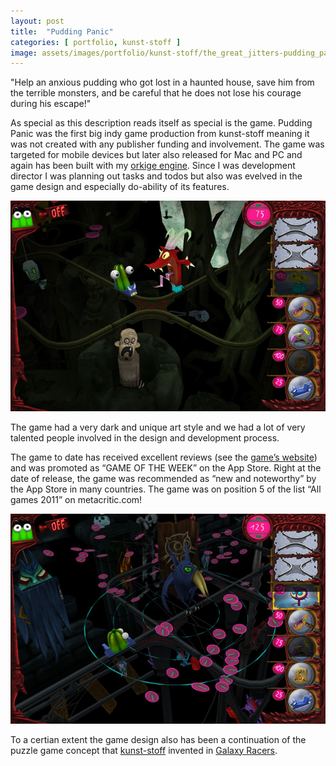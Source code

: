 ```yaml
---
layout: post
title:  "Pudding Panic"
categories: [ portfolio, kunst-stoff ]
image: assets/images/portfolio/kunst-stoff/the_great_jitters-pudding_panic.jpg
---
```

"Help an anxious pudding who got lost in a haunted house, save him from the terrible monsters, and be careful that he does not lose his courage during his escape!"

As special as this description reads itself as special is the game. Pudding Panic was the first big indy game production from kunst-stoff meaning it was not created with any publisher funding and involvement. The game was targeted for mobile devices but later also released for Mac and PC and again has been built with my [orkige engine](/portfolio/orkitec/orkige-orkitec-game-engine). Since I was development director I was planning out tasks and todos but also was evelved in the game design and especially do-ability of its features.

 ![Pudding_screenshot](/assets/images/portfolio/kunst-stoff/ks_site_pudding_screenshot01.jpg)
 
 The game had a very dark and unique art style and we had a lot of very talented people involved in the design and development process. 
 
 The game to date has received excellent reviews (see the [game’s website](http://www.thegreatjitters.com/pudding_panic.html)) and was promoted as “GAME OF THE WEEK” on the App Store. Right at the date of release, the game was recommended as “new and noteworthy” by the App Store in many countries. The game was on position 5 of the list “All games 2011” on metacritic.com!  
 
 ![Pudding_screenshot](/assets/images/portfolio/kunst-stoff/ks_site_pudding_screenshot05.jpg)
 
To a certian extent the game design also has been a continuation of the puzzle game concept that [kunst-stoff](/portfolio/kunst-stoff/) invented in [Galaxy Racers](/portfolio/kunst-stoff/kunst-stoff-gmbh-galaxy-racers).
 
 